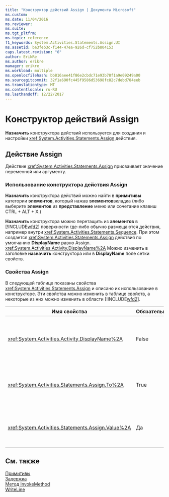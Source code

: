 ```yaml
---
title: "Конструктор действий Assign | Документы Microsoft"
ms.custom: 
ms.date: 11/04/2016
ms.reviewer: 
ms.suite: 
ms.tgt_pltfrm: 
ms.topic: reference
f1_keywords: System.Activities.Statements.Assign.UI
ms.assetid: ba3feb3c-f144-47ea-926d-cf752b804153
caps.latest.revision: "6"
author: ErikRe
ms.author: erikre
manager: erikre
ms.workload: multiple
ms.openlocfilehash: bb816aee41f86e2cbdc71e93b78f1a9e09249a00
ms.sourcegitcommit: 32f1a690fc445f9586d53698fc82c7debd784eeb
ms.translationtype: MT
ms.contentlocale: ru-RU
ms.lasthandoff: 12/22/2017
---
```

# <a name="assign-activity-designer"></a>Конструктор действий Assign
**Назначить** конструктора действий используется для создания и настройки <xref:System.Activities.Statements.Assign> действия.  
  
## <a name="the-assign-activity"></a>Действие Assign  
 Действие <xref:System.Activities.Statements.Assign> присваивает значение переменной или аргументу.  
  
### <a name="using-the-assign-activity-designer"></a>Использование конструктора действия Assign  
 **Назначить** конструктора действий можно найти в **примитивы** категории **элементов**, который нажав **элементов**вкладка (либо выберите **элементов** из **представление** меню или сочетание клавиш CTRL + ALT + X.)  
  
 **Назначить** конструктора можно перетащить из **элементов** в [!INCLUDE[wfd2](../workflow-designer/includes/wfd2_md.md)] поверхности где-либо обычно размещаются действия, например внутри <xref:System.Activities.Statements.Sequence>. При этом создается <xref:System.Activities.Statements.Assign> действия по умолчанию **DisplayName** равно Assign. <xref:System.Activities.Activity.DisplayName%2A> Можно изменить в заголовке **назначить** конструктора или в **DisplayName** поле сетки свойств.  
  
### <a name="the-assign-properties"></a>Свойства Assign  
 В следующей таблице показаны свойства <xref:System.Activities.Statements.Assign> и описано их использование в конструкторе. Эти свойства можно изменить в таблице свойств, а некоторые из них можно изменить в области [!INCLUDE[wfd2](../workflow-designer/includes/wfd2_md.md)].  
  
|Имя свойства|Обязательно|Использование|  
|-------------------|--------------|-----------|  
|<xref:System.Activities.Activity.DisplayName%2A>|False|Понятное имя действия <xref:System.Activities.Statements.Assign>. Значение по умолчанию - Assign. Несмотря на то, что значение <xref:System.Activities.Activity.DisplayName%2A> не является обязательным, его все же лучше использовать.|  
|<xref:System.Activities.Statements.Assign.To%2A>|True|Переменная или аргумент, которым присваивается <xref:System.Activities.Statements.Assign.Value%2A>. Должно быть допустимым идентификатором Visual Basic. Чтобы задать свойство, введите выражение Visual Basic в **для** поле на **назначить** действие конструктора или в сетке свойств.|  
|<xref:System.Activities.Statements.Assign.Value%2A>|Да|Значение, присваиваемое переменной. Чтобы задать <xref:System.Activities.Statements.Assign.Value%2A>, введите выражение Visual Basic в **значение** поле на **назначить** действие конструктора или в сетке свойств.|  
  
## <a name="see-also"></a>См. также  
 [Примитивы](../workflow-designer/primitives-activity-designers.md)   
 [Задержка](../workflow-designer/delay-activity-designer.md)   
 [Метод InvokeMethod](../workflow-designer/invokemethod-activity-designer.md)   
 [WriteLine](../workflow-designer/writeline-activity-designer.md)